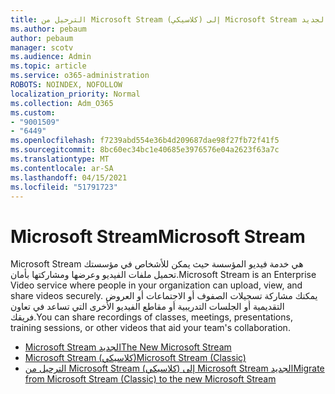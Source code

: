 ```yaml
---
title: الترحيل من Microsoft Stream (كلاسيكي) إلى Microsoft Stream الجديد
ms.author: pebaum
author: pebaum
manager: scotv
ms.audience: Admin
ms.topic: article
ms.service: o365-administration
ROBOTS: NOINDEX, NOFOLLOW
localization_priority: Normal
ms.collection: Adm_O365
ms.custom:
- "9001509"
- "6449"
ms.openlocfilehash: f7239abd554e36b4d209687dae98f27fb72f41f5
ms.sourcegitcommit: 8bc60ec34bc1e40685e3976576e04a2623f63a7c
ms.translationtype: MT
ms.contentlocale: ar-SA
ms.lasthandoff: 04/15/2021
ms.locfileid: "51791723"
---
```

# <a name="microsoft-stream"></a><span data-ttu-id="54104-102">Microsoft Stream</span><span class="sxs-lookup"><span data-stu-id="54104-102">Microsoft Stream</span></span>

<span data-ttu-id="54104-103">Microsoft Stream هي خدمة فيديو المؤسسة حيث يمكن للأشخاص في مؤسستك تحميل ملفات الفيديو وعرضها ومشاركتها بأمان.</span><span class="sxs-lookup"><span data-stu-id="54104-103">Microsoft Stream is an Enterprise Video service where people in your organization can upload, view, and share videos securely.</span></span> <span data-ttu-id="54104-104">يمكنك مشاركة تسجيلات الصفوف أو الاجتماعات أو العروض التقديمية أو الجلسات التدريبية أو مقاطع الفيديو الأخرى التي تساعد في تعاون فريقك.</span><span class="sxs-lookup"><span data-stu-id="54104-104">You can share recordings of classes, meetings, presentations, training sessions, or other videos that aid your team's collaboration.</span></span>  

- [<span data-ttu-id="54104-105">Microsoft Stream الجديد</span><span class="sxs-lookup"><span data-stu-id="54104-105">The New Microsoft Stream</span></span>](https://docs.microsoft.com/stream/new-stream)
- [<span data-ttu-id="54104-106">Microsoft Stream (كلاسيكي)</span><span class="sxs-lookup"><span data-stu-id="54104-106">Microsoft Stream (Classic)</span></span>](https://docs.microsoft.com/stream/overview)
- [<span data-ttu-id="54104-107">الترحيل من Microsoft Stream (كلاسيكي) إلى Microsoft Stream الجديد</span><span class="sxs-lookup"><span data-stu-id="54104-107">Migrate from Microsoft Stream (Classic) to the new Microsoft Stream</span></span>](https://docs.microsoft.com/stream/classic-migration)
